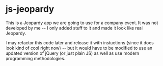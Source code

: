 # js-jeopardy

This is a Jeopardy app we are going to use for a company event.  It was not 
developed by me -- I only added stuff to it and made it look like real Jeopardy.

I may refactor this code later and release it with instuctions (since it does
look kind of cool right now) -- but it would have to be modified to use an
updated version of jQuery (or just plain JS) as well as use modern programming 
methodologies.
